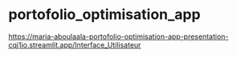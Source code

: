 # portofolio_optimisation_app
https://maria-aboulaala-portofolio-optimisation-app-presentation-cqj1io.streamlit.app/Interface_Utilisateur
